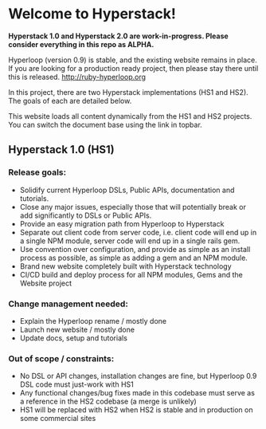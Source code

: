 # Welcome to Hyperstack!

**Hyperstack 1.0 and Hyperstack 2.0 are work-in-progress. Please consider everything in this repo as ALPHA.**

Hyperloop (version 0.9) is stable, and the existing website remains in place. If you are looking for a production ready project, then please stay there until this is released. http://ruby-hyperloop.org

In this project, there are two Hyperstack implementations (HS1 and HS2). The goals of each are detailed below.

This website loads all content dynamically from the HS1 and HS2 projects. You can switch the document base using the link in topbar.  

## Hyperstack 1.0 (HS1)

### Release goals:

+ Solidify current Hyperloop DSLs, Public APIs, documentation and tutorials.
+ Close any major issues, especially those that will potentially break or add significantly to DSLs or Public APIs.
+ Provide an easy migration path from Hyperloop to Hyperstack
+ Separate out client code from server code, i.e. client code will end up in a single NPM module, server code will end up in a single rails gem.  
+ Use convention over configuration, and provide as simple as an install process as possible, as simple as adding a gem and an NPM module.
+ Brand new website completely built with Hyperstack technology
+ CI/CD build and deploy process for all NPM modules, Gems and the Website project

### Change management needed:

+ Explain the Hyperloop rename / mostly done
+ Launch new website / mostly done
+ Update docs, setup and tutorials

### Out of scope / constraints:

+ No DSL or API changes, installation changes are fine, but Hyperloop 0.9 DSL code must just-work with HS1
+ Any functional changes/bug fixes made in this codebase must serve as a reference in the HS2 codebase (a merge is unlikely)
+ HS1 will be replaced with HS2 when HS2 is stable and in production on some commercial sites
